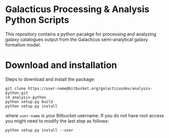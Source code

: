 # Galacticus Processing & Analysis Python Scripts

This repository contains a python pacakge for processing and analyzing galaxy catalogues output from the Galacticus semi-analytical galaxy formation model.

# Download and installation

Steps to download and install the package:

```
git clone https://user-name@bitbucket.org/galacticusdev/analysis-python.git
cd analysis-python
python setup.py build
python setup.py install
```
where `user-name` is your Bitbucket username. If you do not have root access you might need to modify the last step as follows:
```
python setup.py install --user
```